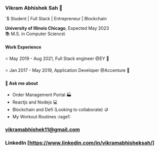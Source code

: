 ### Vikram Abhishek Sah :muscle:

`$ Student | Full Stack | Entrepreneur | Blockchain

**University of Illinois Chicago**, Expected May 2023\
📚 M.S. in Computer Science\

#### Work Experience 

⭐ May 2019 - Aug 2021, Full Stack engineer @EY :juggling_person:

⭐ Jan 2017 - May 2019, Application Developer @Accenture :mechanical_arm:


#### 💬 Ask me about

- Order Management Portal :factory:
- Reactjs and Nodejs :computer:
- Blockchain and Defi (Looking to collaborate) :coin:
- My Workout Routines :rage1:

### vikramabhishek11@gmail.com
### LinkedIn [https://www.linkedin.com/in/vikramabhisheksah/]

